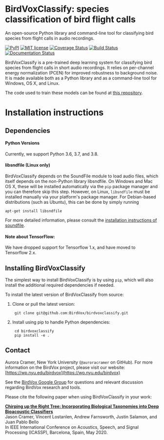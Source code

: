 # BirdVoxClassify: species classification of bird flight calls

An open-source Python library and command-line tool for classifying bird species from flight calls in audio recordings.

[![PyPI](https://img.shields.io/badge/python-3.6%2C%203.7%2C%203.8-blue.svg)]()
[![MIT license](https://img.shields.io/badge/License-MIT-blue.svg)](https://choosealicense.com/licenses/mit/)
[![Coverage Status](https://coveralls.io/repos/github/BirdVox/birdvoxclassify/badge.svg)](https://coveralls.io/github/BirdVox/birdvoxclassify)
[![Build Status](https://app.travis-ci.com/BirdVox/birdvoxclassify.svg?branch=main)](https://app.travis-ci.com/github/BirdVox/birdvoxclassify)
[![Documentation Status](https://readthedocs.org/projects/birdvoxclassify/badge/?version=latest)](http://birdvoxclassify.readthedocs.io/en/latest/?badge=latest)

BirdVoxClassify is a pre-trained deep learning system for classifying bird species from flight calls in short audio recordings.
It relies on per-channel energy normalization (PCEN) for improved robustness to background noise.
It is made available both as a Python library and as a command-line tool for Windows, OS X, and Linux.

The code used to train these models can be found at [this repository](https://github.com/BirdVox/cramer2020icassp).

# Installation instructions

Dependencies
------------

#### Python Versions
Currently, we support Python 3.6, 3.7, and 3.8.

#### libsndfile (Linux only)
BirdVoxClassify depends on the SoundFile module to load audio files, which itself depends on the non-Python library libsndfile.
On Windows and Mac OS X, these will be installed automatically via the ``pip`` package manager and you can therefore skip this step.
However, on Linux, `libsndfile` must be installed manually via your platform's package manager.
For Debian-based distributions (such as Ubuntu), this can be done by simply running

    apt-get install libsndfile

For more detailed information, please consult the
[installation instructions of soundfile](https://pysoundfile.readthedocs.io/en/latest/#installation>).

#### Note about TensorFlow:
We have dropped support for Tensorflow 1.x, and have moved to Tensorflow 2.x.


Installing BirdVoxClassify
------------------------
The simplest way to install BirdVoxClassify is by using ``pip``, which will also install the additional required dependencies
if needed.

To install the latest version of BirdVoxClassify from source:

1. Clone or pull the latest version:

        git clone git@github.com:BirdVox/birdvoxclassify.git

2. Install using pip to handle Python dependencies:

        cd birdvoxclassify
        pip install -e .
        
        
## Contact

Aurora Cramer, New York University (`@auroracramer` on GitHub).
For more information on the BirdVox project, please visit our website: [https://wp.nyu.edu/birdvox](https://wp.nyu.edu/birdvox)

See the [BirdVox Google Group](https://groups.google.com/g/birdvox) for questions and relevant discussion regarding BirdVox research and tools.

Please cite the following paper when using BirdVoxClassify in your work:

**[Chirping up the Right Tree: Incorporating Biological Taxonomies into Deep Bioacoustic Classifiers](https://www.justinsalamon.com/uploads/4/3/9/4/4394963/cramer_taxonet_icassp_2020.pdf)**<br/>
Jason Cramer, Vincent Lostanlen, Andrew Farnsworth, Justin Salamon, and Juan Pablo Bello<br/>
In IEEE International Conference on Acoustics, Speech, and Signal Processing (ICASSP), Barcelona, Spain, May 2020.
        
